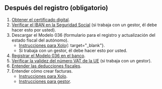 ## Después del registro (obligatorio)

1. [Obtener el certificado digital](#obtención-del-certificado-digital).
2. [Verificar el IBAN en la Seguridad Social](#riesgo-de-perder-el-descuento-seguridad-social) (si trabaja
   con un gestor, él debe hacer esto por usted).
3. Descargar el Modelo 036 (formulario para el registro y actualización del estado fiscal del autónomo).
    - [Instrucciones para Xolo](https://www.xolo.io/es-en/faq/xolo-spain/category/get-started/article/i-am-already-registered-as-self-employed-where-can-i-find-my){:
      target="_blank"}.
    - Si trabaja con un gestor, él debe hacer esto por usted.
4. [Registrar el Modelo 036 en el banco](#registro-del-modelo-036-en-el-banco).
5. [Verificar la validez del número VAT de la UE](#verificación-de-la-validez-del-número-vat-de-la-ue) (si trabaja con un
   gestor).
6. [Entender las deducciones fiscales](#deducciones-y-beneficios-fiscales).
7. Entender cómo crear facturas.
    - [Instrucciones para Xolo](#creación-de-factura-xolo).
    - [Instrucciones para gestor](#creación-de-facturas-gestor).


